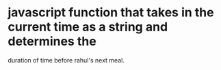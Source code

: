 # javascript function that takes in the current time as a string and determines the
duration of time before rahul's next meal.
